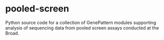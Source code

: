pooled-screen
=============

Python source code for a collection of GenePattern modules supporting analysis of sequencing data from pooled screen assays conducted at the Broad.
